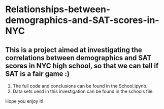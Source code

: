 # Relationships-between-demographics-and-SAT-scores-in-NYC
## This is a project aimed at investigating the correlations between demographics and SAT scores in NYC high school, so that we can tell if SAT is a fair game :)

1. The full code and conclusions can be found in the School.ipynb.
2. Data sets uesd in this investigation can be found in the schools file.

Hope you enjoy it!
